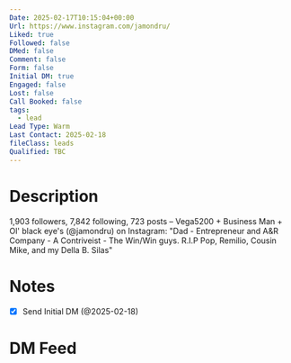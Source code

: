 ```yaml
---
Date: 2025-02-17T10:15:04+00:00
Url: https://www.instagram.com/jamondru/
Liked: true
Followed: false
DMed: false
Comment: false
Form: false
Initial DM: true
Engaged: false
Lost: false
Call Booked: false
tags:
  - lead
Lead Type: Warm
Last Contact: 2025-02-18
fileClass: leads
Qualified: TBC
---
```

# Description
1,903 followers, 7,842 following, 723 posts – Vega5200 + Business Man + Ol' black eye's (@jamondru) on Instagram: "Dad - Entrepreneur and A&R Company - A Contriveist - The Win/Win guys. R.I.P Pop, Remilio, Cousin Mike, and my Della B. Silas"
# Notes
- [x] Send Initial DM (@2025-02-18)
# DM Feed